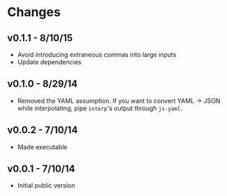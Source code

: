 # Changes

## v0.1.1 - 8/10/15

* Avoid introducing extraneous commas into large inputs
* Update dependencies

## v0.1.0 - 8/29/14

* Removed the YAML assumption. If you want to convert YAML → JSON while
  interpolating, pipe `interp`'s output through `js-yaml`.

## v0.0.2 - 7/10/14

* Made executable

## v0.0.1 - 7/10/14

* Initial public version
